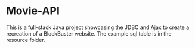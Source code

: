 # Movie-API
This is a full-stack Java project showcasing the JDBC and Ajax to create a recreation of a BlockBuster website.
The example sql table is in the resource folder.
